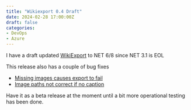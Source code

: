 ```yaml
---
title: "Wikiexport 0.4 Draft"
date: 2024-02-28 17:00:00Z
draft: false
categories:
- DevOps
- Azure
---
```

I have a draft updated [WikiExport](https://github.com/phatcher/wikiexport) to NET 6/8 since NET 3.1 is EOL

This release also has a couple of bug fixes

* [Missing images causes export to fail](https://github.com/phatcher/wikiexport/issues/6)
* [Image paths not correct if no caption](https://github.com/phatcher/wikiexport/issues/5)

Have it as a beta release at the moment until a bit more operational testing has been done.
